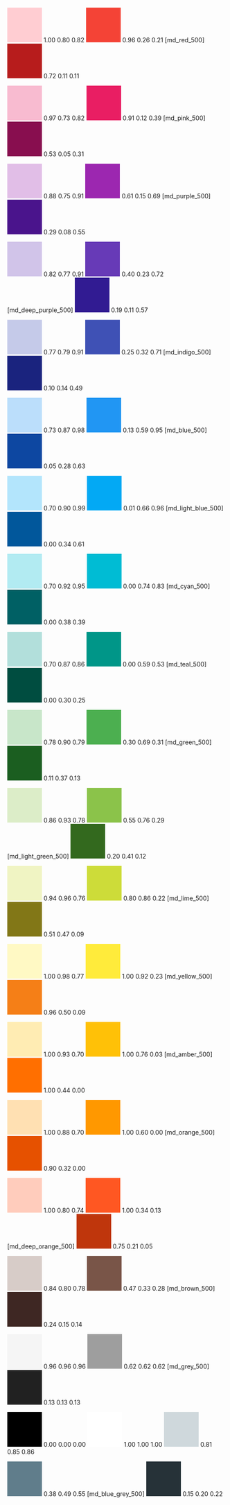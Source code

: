 <img src="md_red_100.svg"> 1.00 0.80 0.82 <img src="md_red_500.svg"> 0.96 0.26 0.21 [md_red_500] <img src="md_red_900.svg"> 0.72 0.11 0.11 

<img src="md_pink_100.svg"> 0.97 0.73 0.82 <img src="md_pink_500.svg"> 0.91 0.12 0.39 [md_pink_500] <img src="md_pink_900.svg"> 0.53 0.05 0.31 

<img src="md_purple_100.svg"> 0.88 0.75 0.91 <img src="md_purple_500.svg"> 0.61 0.15 0.69 [md_purple_500] <img src="md_purple_900.svg"> 0.29 0.08 0.55 

<img src="md_deep_purple_100.svg"> 0.82 0.77 0.91 <img src="md_deep_purple_500.svg"> 0.40 0.23 0.72 [md_deep_purple_500] <img src="md_deep_purple_900.svg"> 0.19 0.11 0.57 

<img src="md_indigo_100.svg"> 0.77 0.79 0.91 <img src="md_indigo_500.svg"> 0.25 0.32 0.71 [md_indigo_500] <img src="md_indigo_900.svg"> 0.10 0.14 0.49 

<img src="md_blue_100.svg"> 0.73 0.87 0.98 <img src="md_blue_500.svg"> 0.13 0.59 0.95 [md_blue_500] <img src="md_blue_900.svg"> 0.05 0.28 0.63 

<img src="md_light_blue_100.svg"> 0.70 0.90 0.99 <img src="md_light_blue_500.svg"> 0.01 0.66 0.96 [md_light_blue_500] <img src="md_light_blue_900.svg"> 0.00 0.34 0.61 

<img src="md_cyan_100.svg"> 0.70 0.92 0.95 <img src="md_cyan_500.svg"> 0.00 0.74 0.83 [md_cyan_500] <img src="md_cyan_900.svg"> 0.00 0.38 0.39 

<img src="md_teal_100.svg"> 0.70 0.87 0.86 <img src="md_teal_500.svg"> 0.00 0.59 0.53 [md_teal_500] <img src="md_teal_900.svg"> 0.00 0.30 0.25 

<img src="md_green_100.svg"> 0.78 0.90 0.79 <img src="md_green_500.svg"> 0.30 0.69 0.31 [md_green_500] <img src="md_green_900.svg"> 0.11 0.37 0.13 

<img src="md_light_green_100.svg"> 0.86 0.93 0.78 <img src="md_light_green_500.svg"> 0.55 0.76 0.29 [md_light_green_500] <img src="md_light_green_900.svg"> 0.20 0.41 0.12 

<img src="md_lime_100.svg"> 0.94 0.96 0.76 <img src="md_lime_500.svg"> 0.80 0.86 0.22 [md_lime_500] <img src="md_lime_900.svg"> 0.51 0.47 0.09 

<img src="md_yellow_100.svg"> 1.00 0.98 0.77 <img src="md_yellow_500.svg"> 1.00 0.92 0.23 [md_yellow_500] <img src="md_yellow_900.svg"> 0.96 0.50 0.09 

<img src="md_amber_100.svg"> 1.00 0.93 0.70 <img src="md_amber_500.svg"> 1.00 0.76 0.03 [md_amber_500] <img src="md_amber_900.svg"> 1.00 0.44 0.00 

<img src="md_orange_100.svg"> 1.00 0.88 0.70 <img src="md_orange_500.svg"> 1.00 0.60 0.00 [md_orange_500] <img src="md_orange_900.svg"> 0.90 0.32 0.00 

<img src="md_deep_orange_100.svg"> 1.00 0.80 0.74 <img src="md_deep_orange_500.svg"> 1.00 0.34 0.13 [md_deep_orange_500] <img src="md_deep_orange_900.svg"> 0.75 0.21 0.05 

<img src="md_brown_100.svg"> 0.84 0.80 0.78 <img src="md_brown_500.svg"> 0.47 0.33 0.28 [md_brown_500] <img src="md_brown_900.svg"> 0.24 0.15 0.14 

<img src="md_grey_100.svg"> 0.96 0.96 0.96 <img src="md_grey_500.svg"> 0.62 0.62 0.62 [md_grey_500] <img src="md_grey_900.svg"> 0.13 0.13 0.13 

<img src="md_black_1000.svg"> 0.00 0.00 0.00 <img src="md_white_1000.svg"> 1.00 1.00 1.00 <img src="md_blue_grey_100.svg"> 0.81 0.85 0.86 

<img src="md_blue_grey_500.svg"> 0.38 0.49 0.55 [md_blue_grey_500] <img src="md_blue_grey_900.svg"> 0.15 0.20 0.22 